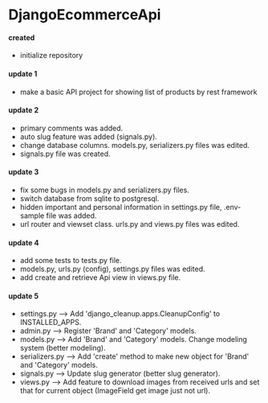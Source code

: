 # DjangoEcommerceApi

#### created
* initialize repository



#### update 1
* make a basic API project for showing list of products by rest framework 



#### update 2
* primary comments was added.
* auto slug feature was added (signals.py).
* change database columns. models.py, serializers.py files was edited.
* signals.py file was created.



#### update 3
* fix some bugs in models.py and serializers.py files.
* switch database from sqlite to postgresql.
* hidden important and personal information in settings.py file, .env-sample file was added.
* url router and viewset class. urls.py and views.py files was edited.



#### update 4
* add some tests to tests.py file.
* models.py, urls.py (config), settings.py files was edited.
* add create and retrieve Api view in views.py file.



#### update 5
* settings.py --> Add 'django_cleanup.apps.CleanupConfig' to INSTALLED_APPS.
* admin.py --> Register 'Brand' and 'Category' models.
* models.py --> Add 'Brand' and 'Category' models. Change modeling system (better modeling).
* serializers.py --> Add 'create' method to make new object for 'Brand' and 'Category' models.
* signals.py --> Update slug generator (better slug generator).
* views.py --> Add feature to download images from received urls and set that for current object (ImageField get image just not url).